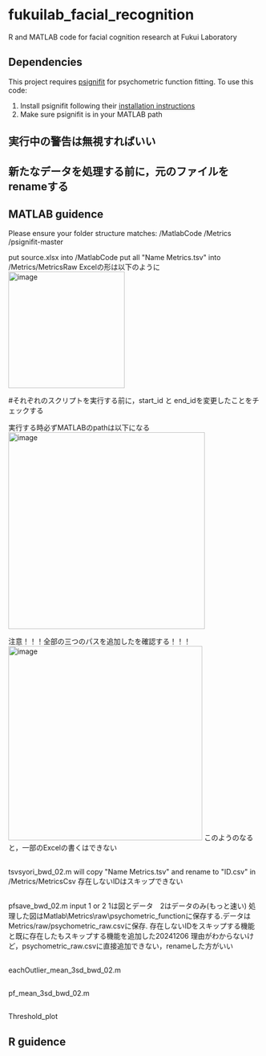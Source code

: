 # fukuilab_facial_recognition
R and MATLAB code for facial cognition research at Fukui Laboratory

## Dependencies
This project requires [psignifit](https://github.com/wichmann-lab/psignifit) for psychometric function fitting. 
To use this code:
1. Install psignifit following their [installation instructions](https://github.com/wichmann-lab/psignifit/wiki/Installation)
2. Make sure psignifit is in your MATLAB path

## 実行中の警告は無視すればいい
## 新たなデータを処理する前に，元のファイルをrenameする

## MATLAB guidence
Please ensure your folder structure matches:
/MatlabCode
/Metrics
/psignifit-master

put source.xlsx into /MatlabCode
put all "Name Metrics.tsv" into /Metrics/MetricsRaw
Excelの形は以下のように
<img width="232" alt="image" src="https://github.com/user-attachments/assets/6e11b5d1-5216-4baa-a040-0056246a1919">


#それぞれのスクリプトを実行する前に，start_id と end_idを変更したことをチェックする

実行する時必ずMATLABのpathは以下になる
<img width="392" alt="image" src="https://github.com/user-attachments/assets/d2f70bf6-72c7-40db-a4e4-964c82431f75">

注意！！！全部の三つのパスを追加したを確認する！！！
<img width="387" alt="image" src="https://github.com/user-attachments/assets/7bdea184-653c-472d-9910-77fe11d8cab6">
このようのなると，一部のExcelの書くはできない

##
tsvsyori_bwd_02.m will copy "Name Metrics.tsv" and rename to "ID.csv" in /Metrics/MetricsCsv
存在しないIDはスキップできない

##
pfsave_bwd_02.m
input 1 or 2
1は図とデータ　2はデータのみ(もっと速い)
処理した図はMatlab\Metrics\raw\psychometric_functionに保存する.データはMetrics/raw/psychometric_raw.csvに保存.
存在しないIDをスキップする機能と既に存在したもスキップする機能を追加した20241206
理由がわからないけど，psychometric_raw.csvに直接追加できない，renameした方がいい

##
eachOutlier_mean_3sd_bwd_02.m

##
pf_mean_3sd_bwd_02.m

##
Threshold_plot

## R guidence
